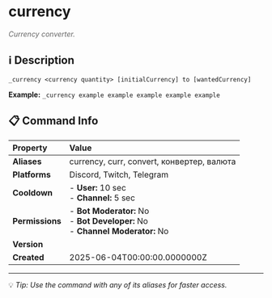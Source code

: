 # currency

<span style="color: #666; font-style: italic;">Currency converter.</span>

## ℹ️ Description

`_currency <currency quantity> [initialCurrency] to [wantedCurrency]`

**Example:** `_currency example example example example example`

## 📋 Command Info

| **Property** | **Value** |
|:----------------|:----------------|
| **Aliases** | currency, curr, convert, конвертер, валюта |
| **Platforms** | Discord, Twitch, Telegram |
| **Cooldown** | - **User:** 10 sec<br> - **Channel:** 5 sec |
| **Permissions** | - **Bot Moderator:** No<br> - **Bot Developer:** No<br> - **Channel Moderator:** No |
| **Version** |  |
| **Created** | 2025-06-04T00:00:00.0000000Z |

---

💡 *Tip: Use the command with any of its aliases for faster access.*
